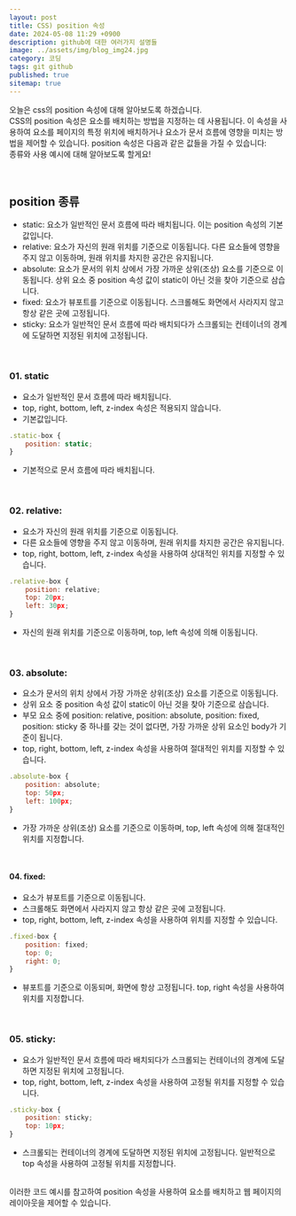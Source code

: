 ```yaml
---
layout: post
title: CSS) position 속성
date: 2024-05-08 11:29 +0900
description: github에 대한 여러가지 설명들
image: ../assets/img/blog_img24.jpg
category: 코딩
tags: git github
published: true
sitemap: true
---
```


오늘은 css의 position 속성에 대해 알아보도록 하겠습니다.   
CSS의 position 속성은 요소를 배치하는 방법을 지정하는 데 사용됩니다. 이 속성을 사용하여 요소를 페이지의 특정 위치에 배치하거나 요소가 문서 흐름에 영향을 미치는 방법을 제어할 수 있습니다. position 속성은 다음과 같은 값들을 가질 수 있습니다:    
종류와 사용 예시에 대해 알아보도록 할게요!

<br>

## position 종류
- static: 요소가 일반적인 문서 흐름에 따라 배치됩니다. 이는 position 속성의 기본 값입니다.
- relative: 요소가 자신의 원래 위치를 기준으로 이동됩니다. 다른 요소들에 영향을 주지 않고 이동하며, 원래 위치를 차지한 공간은 유지됩니다.
- absolute: 요소가 문서의 위치 상에서 가장 가까운 상위(조상) 요소를 기준으로 이동됩니다. 상위 요소 중 position 속성 값이 static이 아닌 것을 찾아 기준으로 삼습니다.
- fixed: 요소가 뷰포트를 기준으로 이동됩니다. 스크롤해도 화면에서 사라지지 않고 항상 같은 곳에 고정됩니다.
- sticky: 요소가 일반적인 문서 흐름에 따라 배치되다가 스크롤되는 컨테이너의 경계에 도달하면 지정된 위치에 고정됩니다.

<br>

### 01. static
- 요소가 일반적인 문서 흐름에 따라 배치됩니다.
- top, right, bottom, left, z-index 속성은 적용되지 않습니다.
- 기본값입니다.

````javascript
.static-box {
    position: static;
}
````
- 기본적으로 문서 흐름에 따라 배치됩니다.

<br>

### 02. relative:
- 요소가 자신의 원래 위치를 기준으로 이동됩니다.
- 다른 요소들에 영향을 주지 않고 이동하며, 원래 위치를 차지한 공간은 유지됩니다.
- top, right, bottom, left, z-index 속성을 사용하여 상대적인 위치를 지정할 수 있습니다.

````javascript
.relative-box {
    position: relative;
    top: 20px;
    left: 30px;
}

````
- 자신의 원래 위치를 기준으로 이동하며, top, left 속성에 의해 이동됩니다.

<br>

### 03. absolute:
- 요소가 문서의 위치 상에서 가장 가까운 상위(조상) 요소를 기준으로 이동됩니다.
- 상위 요소 중 position 속성 값이 static이 아닌 것을 찾아 기준으로 삼습니다.
- 부모 요소 중에 position: relative, position: absolute, position: fixed, position: sticky 중 하나를 갖는 것이 없다면, 가장 가까운 상위 요소인 body가 기준이 됩니다.
- top, right, bottom, left, z-index 속성을 사용하여 절대적인 위치를 지정할 수 있습니다.

````javascript
.absolute-box {
    position: absolute;
    top: 50px;
    left: 100px;
}

````
- 가장 가까운 상위(조상) 요소를 기준으로 이동하며, top, left 속성에 의해 절대적인 위치를 지정합니다.

<br>

#### 04. fixed:
- 요소가 뷰포트를 기준으로 이동됩니다.
- 스크롤해도 화면에서 사라지지 않고 항상 같은 곳에 고정됩니다.
- top, right, bottom, left, z-index 속성을 사용하여 위치를 지정할 수 있습니다.

````javascript
.fixed-box {
    position: fixed;
    top: 0;
    right: 0;
}

````
- 뷰포트를 기준으로 이동되며, 화면에 항상 고정됩니다. top, right 속성을 사용하여 위치를 지정합니다.

<br>

### 05. sticky:
- 요소가 일반적인 문서 흐름에 따라 배치되다가 스크롤되는 컨테이너의 경계에 도달하면 지정된 위치에 고정됩니다.
- top, right, bottom, left, z-index 속성을 사용하여 고정될 위치를 지정할 수 있습니다.

````javascript
.sticky-box {
    position: sticky;
    top: 10px;
}

````
- 스크롤되는 컨테이너의 경계에 도달하면 지정된 위치에 고정됩니다. 일반적으로 top 속성을 사용하여 고정될 위치를 지정합니다.

<br>
이러한 코드 예시를 참고하여 position 속성을 사용하여 요소를 배치하고 웹 페이지의 레이아웃을 제어할 수 있습니다.